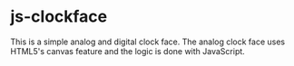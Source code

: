 # js-clockface

This is a simple analog and digital clock face. The analog clock face uses HTML5's canvas feature and the logic is done with JavaScript. 
